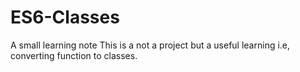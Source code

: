 # ES6-Classes
A small learning note
This is a not a project but a useful learning i.e, converting function to classes.

